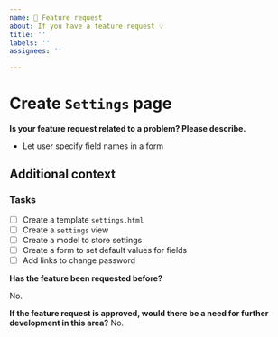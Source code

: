 ```yaml
---
name: 🚀 Feature request
about: If you have a feature request 💡
title: ''
labels: ''
assignees: ''

---
```


# Create `Settings` page

**Is your feature request related to a problem? Please describe.**

- Let user specify field names in a form

## Additional context

### Tasks

- [ ] Create a template `settings.html`
- [ ] Create a `settings` view
- [ ] Create a model to store settings
- [ ] Create a form to set default values for fields
- [ ] Add links to change password

**Has the feature been requested before?**

No.

**If the feature request is approved, would there be a need for further development in this area?**
No.
